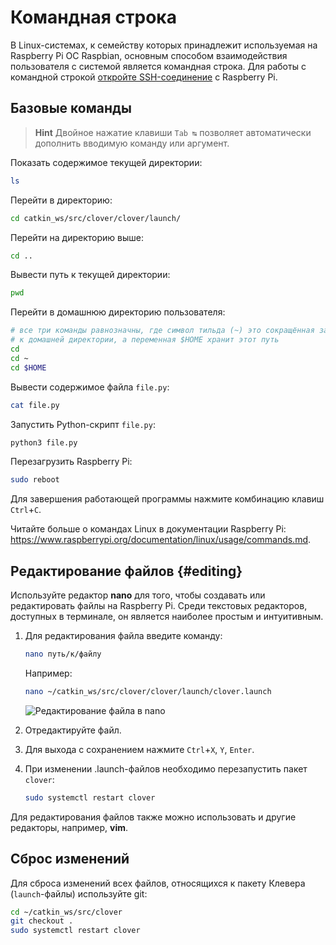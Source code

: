 # Командная строка

В Linux-системах, к семейству которых принадлежит используемая на Raspberry Pi ОС Raspbian, основным способом взаимодействия пользователя с системой является командная строка. Для работы с командной строкой [откройте SSH-соединение](ssh.md) с Raspberry Pi.

## Базовые команды

> **Hint** Двойное нажатие клавиши `Tab ↹` позволяет автоматически дополнить вводимую команду или аргумент.

Показать содержимое текущей директории:

```bash
ls
```

Перейти в директорию:

```bash
cd catkin_ws/src/clover/clover/launch/
```

Перейти на директорию выше:

```bash
cd ..
```

Вывести путь к текущей директории:

```bash
pwd
```

Перейти в домашнюю директорию пользователя:

```bash
# все три команды равнозначны, где символ тильда (~) это сокращённая запись пути
# к домашней директории, а переменная $HOME хранит этот путь
cd
cd ~
cd $HOME
```

Вывести содержимое файла `file.py`:

```bash
cat file.py
```

Запустить Python-скрипт `file.py`:

```bash
python3 file.py
```

Перезагрузить Raspberry Pi:

```bash
sudo reboot
```

Для завершения работающей программы нажмите комбинацию клавиш `Ctrl`+`C`.

Читайте больше о командах Linux в документации Raspberry Pi: https://www.raspberrypi.org/documentation/linux/usage/commands.md.

## Редактирование файлов {#editing}

Используйте редактор **nano** для того, чтобы создавать или редактировать файлы на Raspberry Pi. Среди текстовых редакторов, доступных в терминале, он является наиболее простым и интуитивным.

1. Для редактирования файла введите команду:

   ```bash
   nano путь/к/файлу
   ```

   Например:

   ```bash
   nano ~/catkin_ws/src/clover/clover/launch/clover.launch
   ```

   <img src="../assets/nano.png" alt="Редактирование файла в nano" data-action="zoom">
2. Отредактируйте файл.
3. Для выхода с сохранением нажмите `Ctrl`+`X`, `Y`, `Enter`.
4. При изменении .launch-файлов необходимо перезапустить пакет `clover`:

   ```bash
   sudo systemctl restart clover
   ```

Для редактирования файлов также можно использовать и другие редакторы, например, **vim**.

## Сброс изменений

Для сброса изменений всех файлов, относящихся к пакету Клевера (`launch`-файлы) используйте git:

```bash
cd ~/catkin_ws/src/clover
git checkout .
sudo systemctl restart clover
```
